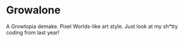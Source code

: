 # Growalone
A Growtopia demake. Pixel Worlds-like art style. Just look at my sh*tty coding from last year!
